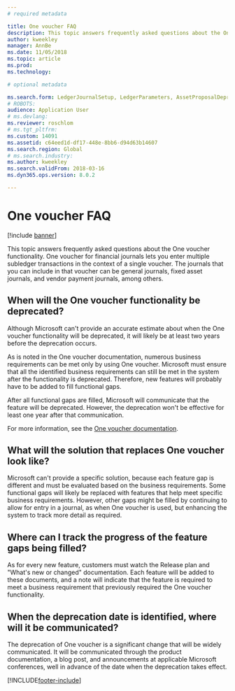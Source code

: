 ```yaml
---
# required metadata

title: One voucher FAQ
description: This topic answers frequently asked questions about the One voucher functionality. One voucher for financial journals (general journal, fixed asset journal, vendor payment journal, and so on) lets you enter multiple subledger transactions in the context of a single voucher.
author: kweekley
manager: AnnBe
ms.date: 11/05/2018
ms.topic: article
ms.prod: 
ms.technology: 

# optional metadata

ms.search.form: LedgerJournalSetup, LedgerParameters, AssetProposalDepreciation
# ROBOTS: 
audience: Application User
# ms.devlang: 
ms.reviewer: roschlom
# ms.tgt_pltfrm: 
ms.custom: 14091
ms.assetid: c64eed1d-df17-448e-8bb6-d94d63b14607
ms.search.region: Global
# ms.search.industry: 
ms.author: kweekley
ms.search.validFrom: 2018-03-16
ms.dyn365.ops.version: 8.0.2

---
```


# One voucher FAQ

[!include [banner](../includes/banner.md)]

This topic answers frequently asked questions about the One voucher functionality. One voucher for financial journals lets you enter multiple subledger transactions in the context of a single voucher. The journals that you can include in that voucher can be general journals, fixed asset journals, and vendor payment journals, among others.

## When will the One voucher functionality be deprecated?

Although Microsoft can't provide an accurate estimate about when the One voucher functionality will be deprecated, it will likely be at least two years before the deprecation occurs.

As is noted in the One voucher documentation, numerous business requirements can be met only by using One voucher. Microsoft must ensure that all the identified business requirements can still be met in the system after the functionality is deprecated. Therefore, new features will probably have to be added to fill functional gaps.

After all functional gaps are filled, Microsoft will communicate that the feature will be deprecated. However, the deprecation won't be effective for least one year after that communication.

For more information, see the [One voucher documentation](one-voucher.md).

## What will the solution that replaces One voucher look like?

Microsoft can't provide a specific solution, because each feature gap is different and must be evaluated based on the business requirements. Some functional gaps will likely be replaced with features that help meet specific business requirements. However, other gaps might be filled by continuing to allow for entry in a journal, as when One voucher is used, but enhancing the system to track more detail as required.

## Where can I track the progress of the feature gaps being filled?

As for every new feature, customers must watch the Release plan and "What's new or changed" documentation. Each feature will be added to these documents, and a note will indicate that the feature is required to meet a business requirement that previously required the One voucher functionality.

## When the deprecation date is identified, where will it be communicated?

The deprecation of One voucher is a significant change that will be widely communicated. It will be communicated through the product documentation, a blog post, and announcements at applicable Microsoft conferences, well in advance of the date when the deprecation takes effect.


[!INCLUDE[footer-include](../../includes/footer-banner.md)]